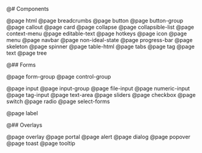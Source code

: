 @# Components

<!-- Exact ordering of components in the navbar: -->

@page html
@page breadcrumbs
@page button
@page button-group
@page callout
@page card
@page collapse
@page collapsible-list
@page context-menu
@page editable-text
@page hotkeys
@page icon
@page menu
@page navbar
@page non-ideal-state
@page progress-bar
@page skeleton
@page spinner
@page table-html
@page tabs
@page tag
@page text
@page tree

@## Forms

@page form-group
@page control-group

<!-- ordering of these guys needs some work... what makes sense?? -->
@page input
@page input-group
@page file-input
@page numeric-input
@page tag-input
@page text-area
@page sliders
@page checkbox
@page switch
@page radio
@page select-forms

<!-- this guy's gonna go away shortly -->
@page label

@## Overlays

<!-- now people will read the Overlay docs!! -->
@page overlay
@page portal
@page alert
@page dialog
@page popover
@page toast
@page tooltip
